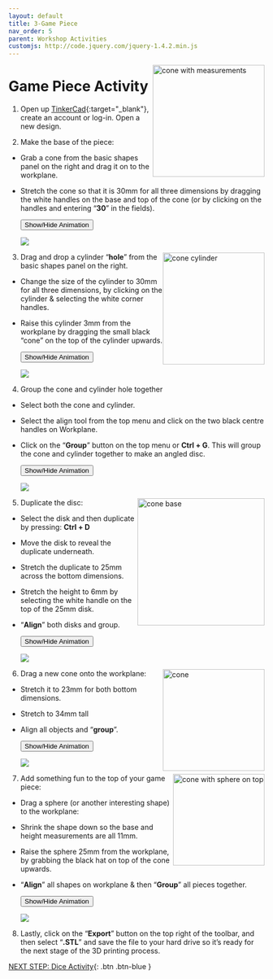```yaml
---
layout: default
title: 3-Game Piece
nav_order: 5
parent: Workshop Activities
customjs: http://code.jquery.com/jquery-1.4.2.min.js
---
```

<img src="images/tinkercad-game-01.png" style="float:right;width:220px" alt="cone with measurements">

# Game Piece Activity

1. Open up [TinkerCad](https://www.tinkercad.com/){:target="_blank"}, create an account or log-in. Open a new design. 

2. Make the base of the piece:
  - Grab a cone from the basic shapes panel on the right and drag it on to the workplane. 
  - Stretch the cone so that it is 30mm for all three dimensions by dragging the white handles on the base and top of the cone (or by clicking on the handles and entering “**30**” in the fields).

    <button onclick="toggle('gif1')">Show/Hide Animation</button>
    <div id="gif1">
    <img src="images/tinkercad-game-02.gif">
    </div>

  <img src="images/tinkercad-game-03.png" style="float:right;width:200px;height:220px;" alt="cone cylinder">

3.  Drag and drop a cylinder “**hole**” from the basic shapes panel on the right.
  - Change the size of the cylinder to 30mm for all three dimensions, by clicking on the cylinder & selecting the white corner handles. 
  - Raise this cylinder 3mm from the workplane by dragging the small black “cone” on the top of the cylinder upwards.

    <button onclick="toggle('gif2')">Show/Hide Animation</button>
    <div id="gif2">
    <img src="images/tinkercad-game-04.gif">
    </div>

4. Group the cone and cylinder hole together
  - Select both the cone and cylinder. 
  - Select the align tool from the top menu and click on the two black centre handles on Workplane.
  - Click on the “**Group**” button on the top menu or **Ctrl + G**. This will group the cone and cylinder together to make an angled disc.

    <button onclick="toggle('gif3')">Show/Hide Animation</button>
    <div id="gif3">
    <img src="images/tinkercad-game-05.gif">
    </div>

  <img src="images/tinkercad-game-06.png" style="float:right;width:250px" alt="cone base">

5. Duplicate the disc:
  - Select the disk and then duplicate by pressing: **Ctrl + D**
  - Move the disk to reveal the duplicate underneath.
  - Stretch the duplicate to 25mm across the bottom dimensions. 
  - Stretch the height to 6mm by selecting the white handle on the top of the 25mm disk. 
  - “**Align**” both disks and group.<br>

    <button onclick="toggle('gif4')">Show/Hide Animation</button>
    <div id="gif4">
    <img src="images/tinkercad-game-07.gif">
    </div>

6. Drag a new cone onto the workplane:<img src="images/tinkercad-game-08.png" style="float:right;width:200px" alt="cone">
  - Stretch it to 23mm for both bottom dimensions.
  - Stretch to 34mm tall
  - Align all objects and “**group**”. 

    <button onclick="toggle('gif5')">Show/Hide Animation</button>
    <div id="gif5">
    <img src="images/tinkercad-game-09.gif">
    </div>

  <img src="images/tinkercad-game-10.png" style="float:right;width:180px" alt="cone with sphere on top">

7. Add something fun to the top of your game piece:
  - Drag a sphere (or another interesting shape) to the workplane:
  - Shrink the shape down so the base and height measurements are all 11mm. 
  - Raise the sphere 25mm from the workplane, by grabbing the black hat on top of the cone upwards.
  - “**Align**” all shapes on workplane & then “**Group**” all pieces together.

    <button onclick="toggle('gif6')">Show/Hide Animation</button>
    <div id="gif6">
    <img src="images/tinkercad-game-11.gif">
    </div>

8. Lastly, click on the “**Export**” button on the top right of the toolbar, and then select “**.STL**” and save the file to your hard drive so it’s ready for the next stage of the 3D printing process.


<script>  

    function toggle(input) {
        var x = document.getElementById(input);
        if (x.style.display === "none") {
            x.style.display = "block";
        } else {
            x.style.display = "none";
        }
    }
</script>

[NEXT STEP: Dice Activity](4-dice-activity.html){: .btn .btn-blue }
